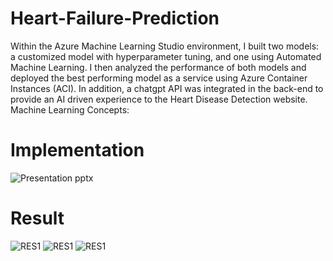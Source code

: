 # Heart-Failure-Prediction
Within the Azure Machine Learning Studio environment, I built two models: a customized model with hyperparameter tuning, and one using Automated Machine Learning. I then analyzed the performance of both models and deployed the best performing model as a service using Azure Container Instances (ACI).
In addition, a chatgpt API was integrated in the back-end to provide an AI driven experience to the Heart Disease Detection website.
Machine Learning Concepts: 
# Implementation
![Presentation pptx](https://github.com/SyedaSarah18/Heart-Failure-Prediction/assets/54178904/dc6b3099-f9ad-47a9-a593-df605550c4f3)
# Result
![RES1](https://github.com/SyedaSarah18/Heart-Failure-Prediction/assets/54178904/3fb82d4f-bda3-49b0-8d01-37d86a654a38)
![RES1](https://github.com/SyedaSarah18/Heart-Failure-Prediction/assets/54178904/844b1e4b-2485-45d0-988c-2e7cd1d17d7d)
![RES1](https://github.com/SyedaSarah18/Heart-Failure-Prediction/assets/54178904/1d4885ea-06e4-433c-97f1-e55511cb2f84)
